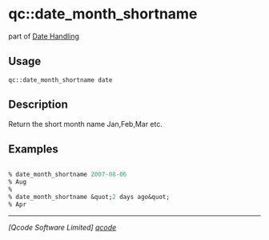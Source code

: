 qc::date_month_shortname
========================

part of [Date Handling](../qc/wiki/DateHandling)

Usage
-----
`qc::date_month_shortname date`

Description
-----------
Return the short month name Jan,Feb,Mar etc.

Examples
--------
```tcl

% date_month_shortname 2007-08-06
% Aug
%
% date_month_shortname &quot;2 days ago&quot;
% Apr

```

----------------------------------
*[Qcode Software Limited] [qcode]*

[qcode]: www.qcode.co.uk "Qcode Software"
